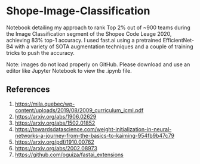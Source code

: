 # Shope-Image-Classification
Notebook detailing my approach to rank Top 2% out of ~900 teams during the Image Classification segment of the Shopee Code Leage 2020, achieving 83% top-1 accuracy. I used fast.ai using a pretrained EfficientNet-B4 with a variety of SOTA augmentation techniques and a couple of training tricks to push the accuracy. 

Note: images do not load properly on GitHub. Please download and use an editor like Jupyter Notebook to view the .ipynb file. 

## References
1. https://mila.quebec/wp-content/uploads/2019/08/2009_curriculum_icml.pdf
2. https://arxiv.org/abs/1906.02629
3. https://arxiv.org/abs/1502.01852
4. https://towardsdatascience.com/weight-initialization-in-neural-networks-a-journey-from-the-basics-to-kaiming-954fb9b47c79
5. https://arxiv.org/pdf/1910.00762
6. https://arxiv.org/abs/2002.08973
7. https://github.com/oguiza/fastai_extensions
